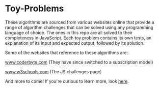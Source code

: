 # Toy-Problems

These algorithms are sourced from various websites online that provide a range of algorithm challenges that can be solved using any programming language of choice. The ones in this repo are all solved to their completeness in JavaScript. Each toy problem contains its own tests, an explanation of its input and expected output, followed by its solution.

Some of the websites that reference to these algorithms are:

www.coderbyte.com (They have since switched to a subscription model)

www.w3schools.com (The JS challenges page)

And more to come! If you're curious to learn more, look [here](https://programmers.stackexchange.com/questions/756/where-can-i-find-programming-puzzles-and-challenges "Stackoverflow").
